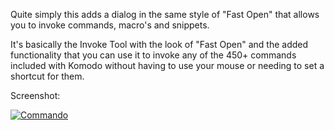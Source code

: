Quite simply this adds a dialog in the same style of "Fast Open" that allows you to invoke commands, macro's and snippets.

It's basically the Invoke Tool with the look of "Fast Open" and the added functionality that you can use it to invoke any of the 450+ commands included with Komodo without having to use your mouse or needing to set a shortcut for them.

Screenshot:

[![Commando](http://thumbs.cl.ly/0E2R2C1s093k0n320W2B)](http://cl.ly/0E2R2C1s093k0n320W2B)